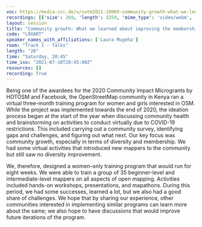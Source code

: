 ```yaml
---
voc: https://media.ccc.de/v/sotm2021-10069-community-growth-what-we-learned-about-improving-the-membership-and-diversity-of-osm-kenya-through-the-community-impact-microgrants-
recordings: [{'size': 269, 'length': 3259, 'mime_type': 'video/webm', 'language': 'eng', 'filename': 'sotm2021-10069-eng-Community_growth_What_we_learned_about_improving_the_membership_and_diversity_of_OSM_Kenya_through_the_community_impact_microgrants_webm-hd.webm', 'state': 'new', 'folder': 'webm-hd', 'high_quality': True, 'width': 1920, 'height': 1080, 'updated_at': '2021-09-18T19:17:36.158+02:00', 'recording_url': 'https://cdn.media.ccc.de/events/sotm/2021/webm-hd/sotm2021-10069-eng-Community_growth_What_we_learned_about_improving_the_membership_and_diversity_of_OSM_Kenya_through_the_community_impact_microgrants_webm-hd.webm', 'url': 'https://api.media.ccc.de/public/recordings/54914', 'event_url': 'https://api.media.ccc.de/public/events/655a3663-7088-5e92-8e57-a1321b005986', 'conference_url': 'https://api.media.ccc.de/public/conferences/sotm2021'}, {'size': 127, 'length': 3259, 'mime_type': 'video/webm', 'language': 'eng', 'filename': 'sotm2021-10069-eng-Community_growth_What_we_learned_about_improving_the_membership_and_diversity_of_OSM_Kenya_through_the_community_impact_microgrants_webm-sd.webm', 'state': 'new', 'folder': 'webm-sd', 'high_quality': False, 'width': 720, 'height': 576, 'updated_at': '2021-09-18T18:30:38.851+02:00', 'recording_url': 'https://cdn.media.ccc.de/events/sotm/2021/webm-sd/sotm2021-10069-eng-Community_growth_What_we_learned_about_improving_the_membership_and_diversity_of_OSM_Kenya_through_the_community_impact_microgrants_webm-sd.webm', 'url': 'https://api.media.ccc.de/public/recordings/54912', 'event_url': 'https://api.media.ccc.de/public/events/655a3663-7088-5e92-8e57-a1321b005986', 'conference_url': 'https://api.media.ccc.de/public/conferences/sotm2021'}, {'size': 91, 'length': 3259, 'mime_type': 'video/mp4', 'language': 'eng', 'filename': 'sotm2021-10069-eng-Community_growth_What_we_learned_about_improving_the_membership_and_diversity_of_OSM_Kenya_through_the_community_impact_microgrants_sd.mp4', 'state': 'new', 'folder': 'h264-sd', 'high_quality': False, 'width': 720, 'height': 576, 'updated_at': '2021-09-18T17:57:07.049+02:00', 'recording_url': 'https://cdn.media.ccc.de/events/sotm/2021/h264-sd/sotm2021-10069-eng-Community_growth_What_we_learned_about_improving_the_membership_and_diversity_of_OSM_Kenya_through_the_community_impact_microgrants_sd.mp4', 'url': 'https://api.media.ccc.de/public/recordings/54910', 'event_url': 'https://api.media.ccc.de/public/events/655a3663-7088-5e92-8e57-a1321b005986', 'conference_url': 'https://api.media.ccc.de/public/conferences/sotm2021'}, {'size': 49, 'length': 3259, 'mime_type': 'audio/mpeg', 'language': 'eng', 'filename': 'sotm2021-10069-eng-Community_growth_What_we_learned_about_improving_the_membership_and_diversity_of_OSM_Kenya_through_the_community_impact_microgrants_mp3.mp3', 'state': 'new', 'folder': 'mp3', 'high_quality': False, 'width': 0, 'height': 0, 'updated_at': '2021-09-18T17:52:05.431+02:00', 'recording_url': 'https://cdn.media.ccc.de/events/sotm/2021/mp3/sotm2021-10069-eng-Community_growth_What_we_learned_about_improving_the_membership_and_diversity_of_OSM_Kenya_through_the_community_impact_microgrants_mp3.mp3', 'url': 'https://api.media.ccc.de/public/recordings/54909', 'event_url': 'https://api.media.ccc.de/public/events/655a3663-7088-5e92-8e57-a1321b005986', 'conference_url': 'https://api.media.ccc.de/public/conferences/sotm2021'}, {'size': 241, 'length': 3259, 'mime_type': 'video/mp4', 'language': 'eng', 'filename': 'sotm2021-10069-eng-Community_growth_What_we_learned_about_improving_the_membership_and_diversity_of_OSM_Kenya_through_the_community_impact_microgrants_hd.mp4', 'state': 'new', 'folder': 'h264-hd', 'high_quality': True, 'width': 1920, 'height': 1080, 'updated_at': '2021-09-18T17:48:51.214+02:00', 'recording_url': 'https://cdn.media.ccc.de/events/sotm/2021/h264-hd/sotm2021-10069-eng-Community_growth_What_we_learned_about_improving_the_membership_and_diversity_of_OSM_Kenya_through_the_community_impact_microgrants_hd.mp4', 'url': 'https://api.media.ccc.de/public/recordings/54907', 'event_url': 'https://api.media.ccc.de/public/events/655a3663-7088-5e92-8e57-a1321b005986', 'conference_url': 'https://api.media.ccc.de/public/conferences/sotm2021'}]
layout: session
title: "Community growth: What we learned about improving the membership and diversity of OSM Kenya through the community impact microgrants."
code: "L9XART"
speaker_names_with_affiliations: ['Laura Mugeha']
room: "Track 1 - Talks"
length: "20"
time: "Saturday, 20:45"
time_iso: "2021-07-10T20:45:00Z"
resources: []
recording: True
---
```

Being one of the awardees for the 2020 Community Impact Microgrants by HOTOSM and Facebook, the OpenStreetMap community in Kenya ran a virtual three-month training program for women and girls interested in OSM. While the project was implemented towards the end of 2020, the ideation process began at the start of the year when discussing community health and brainstorming on activities to conduct virtually due to COVID-19 restrictions. This included carrying out a community survey, identifying gaps and challenges, and figuring out what next. Our key focus was community growth, especially in terms of diversity and membership. We had some virtual activities that introduced new mappers to the community but still saw no diversity improvement.

We, therefore, designed a women-only training program that would run for eight weeks. We were able to train a group of 35 beginner-level and intermediate-level mappers on all aspects of open mapping. Activities included hands-on workshops, presentations, and mapathons. During this period, we had some successes, learned a lot, but we also had a good share of challenges. We hope that by sharing our experience, other communities interested in implementing similar programs can learn more about the same; we also hope to have discussions that would improve future iterations of the program.
